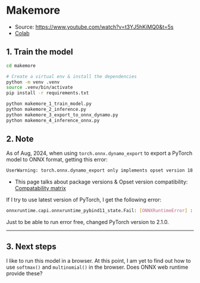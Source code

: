 # Makemore

- Source: https://www.youtube.com/watch?v=t3YJ5hKiMQ0&t=5s
- [Colab](https://colab.research.google.com/drive/1CXVEmCO_7r7WYZGb5qnjfyxTvQa13g5X?usp=sharing)

## 1. Train the model

```sh
cd makemore

# Create a virtual env & install the dependencies
python -m venv .venv
source .venv/bin/activate
pip install -r requirements.txt

python makemore_1_train_model.py
python makemore_2_inference.py
python makemore_3_export_to_onnx_dynamo.py
python makemore_4_inference_onnx.py
```

## 2. Note

As of Aug, 2024, when using `torch.onnx.dynamo_export` to export a PyTorch model to ONNX format, getting this error:

```sh
UserWarning: torch.onnx.dynamo_export only implements opset version 18 for now. If you need to use a different opset version, please register them with register_custom_op.
```

- This page talks about package versions & Opset version compatibility: [Compatability matrix](https://onnxruntime.ai/docs/reference/compatibility.html)

If I try to use latest version of PyTorch, I get the following error:

```sh
onnxruntime.capi.onnxruntime_pybind11_state.Fail: [ONNXRuntimeError] : 1 : FAIL : Node (MatMulBnFusion_Gemm) Op (Gemm) [ShapeInferenceError] First input does not have rank 2
```

Just to be able to run error free, changed PyTorch version to 2.1.0.

---

## 3. Next steps

I like to run this model in a browser. At this point, I am yet to find out how to use `softmax()` and `multinomial()` in the browser. Does ONNX web runtime provide these?
